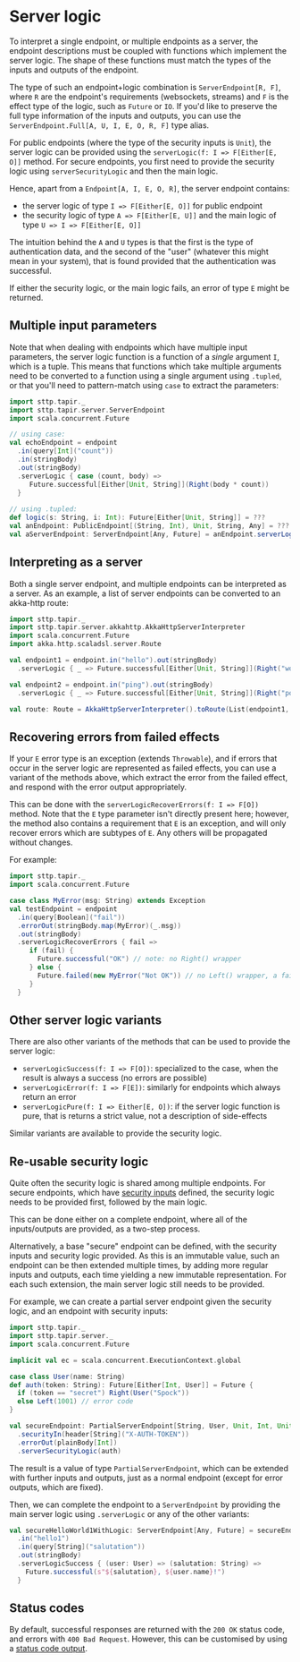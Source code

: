 # Server logic

To interpret a single endpoint, or multiple endpoints as a server, the endpoint descriptions must be coupled
with functions which implement the server logic. The shape of these functions must match the types of the inputs
and outputs of the endpoint.

The type of such an endpoint+logic combination is `ServerEndpoint[R, F]`, where `R` are the endpoint's requirements
(websockets, streams) and `F` is the effect type of the logic, such as `Future` or `IO`. If you'd like to preserve
the full type information of the inputs and outputs, you can use the `ServerEndpoint.Full[A, U, I, E, O, R, F]` type 
alias.

For public endpoints (where the type of the security inputs is `Unit`), the server logic can be provided using the
`serverLogic(f: I => F[Either[E, O]]` method. For secure endpoints, you first need to provide the security logic
using `serverSecurityLogic` and then the main logic.

Hence, apart from a `Endpoint[A, I, E, O, R]`, the server endpoint contains:

* the server logic of type `I => F[Either[E, O]]` for public endpoint
* the security logic of type `A => F[Either[E, U]]` and the main logic of type `U => I => F[Either[E, O]]`

The intuition behind the `A` and `U` types is that the first is the type of authentication data, and the second of the
"user" (whatever this might mean in your system), that is found provided that the authentication was successful.

If either the security logic, or the main logic fails, an error of type `E` might be returned.

## Multiple input parameters

Note that when dealing with endpoints which have multiple input parameters, the server logic function is a function
of a *single* argument `I`, which is a tuple. This means that functions which take multiple arguments need to be 
converted to a function using a single argument using `.tupled`, or that you'll need to pattern-match using `case` 
to extract the parameters:

```scala
import sttp.tapir._
import sttp.tapir.server.ServerEndpoint
import scala.concurrent.Future

// using case:
val echoEndpoint = endpoint
  .in(query[Int]("count"))
  .in(stringBody)
  .out(stringBody)
  .serverLogic { case (count, body) =>
     Future.successful[Either[Unit, String]](Right(body * count))
  }
  
// using .tupled:
def logic(s: String, i: Int): Future[Either[Unit, String]] = ???
val anEndpoint: PublicEndpoint[(String, Int), Unit, String, Any] = ???  
val aServerEndpoint: ServerEndpoint[Any, Future] = anEndpoint.serverLogic((logic _).tupled)
```

## Interpreting as a server

Both a single server endpoint, and multiple endpoints can be interpreted as a server. As an example, a list of server 
endpoints can be converted to an akka-http route:

```scala
import sttp.tapir._
import sttp.tapir.server.akkahttp.AkkaHttpServerInterpreter
import scala.concurrent.Future
import akka.http.scaladsl.server.Route

val endpoint1 = endpoint.in("hello").out(stringBody)
  .serverLogic { _ => Future.successful[Either[Unit, String]](Right("world")) }

val endpoint2 = endpoint.in("ping").out(stringBody)
  .serverLogic { _ => Future.successful[Either[Unit, String]](Right("pong")) }

val route: Route = AkkaHttpServerInterpreter().toRoute(List(endpoint1, endpoint2))
```

## Recovering errors from failed effects

If your `E` error type is an exception (extends `Throwable`), and if errors that occur in the server logic are 
represented as failed effects, you can use a variant of the methods above, which extract the error from the failed 
effect, and respond with the error output appropriately.

This can be done with the `serverLogicRecoverErrors(f: I => F[O])` method. Note that the `E` type parameter isn't
directly present here; however, the method also contains a requirement that `E` is an exception, and will only recover
errors which are subtypes of `E`. Any others will be propagated without changes.

For example:

```scala
import sttp.tapir._
import scala.concurrent.Future

case class MyError(msg: String) extends Exception
val testEndpoint = endpoint
  .in(query[Boolean]("fail"))
  .errorOut(stringBody.map(MyError)(_.msg))
  .out(stringBody)
  .serverLogicRecoverErrors { fail =>
     if (fail) {
       Future.successful("OK") // note: no Right() wrapper
     } else {
       Future.failed(new MyError("Not OK")) // no Left() wrapper, a failed future
     }
  }
```

## Other server logic variants

There are also other variants of the methods that can be used to provide the server logic:

* `serverLogicSuccess(f: I => F[O])`: specialized to the case, when the result is always a success (no errors are 
  possible)
* `serverLogicError(f: I => F[E])`: similarly for endpoints which always return an error
* `serverLogicPure(f: I => Either[E, O])`: if the server logic function is pure, that is returns a strict value, not
  a description of side-effects

Similar variants are available to provide the security logic. 

## Re-usable security logic

Quite often the security logic is shared among multiple endpoints. For secure endpoints, which have
[security inputs](../endpoint/security.md) defined, the security logic needs to be provided first, followed by the
main logic.

This can be done either on a complete endpoint, where all of the inputs/outputs are provided, as a two-step process.

Alternatively, a base "secure" endpoint can be defined, with the security inputs and security logic provided. As this
is an immutable value, such an endpoint can be then extended multiple times, by adding more regular inputs and outputs, 
each time yielding a new immutable representation. For each such extension, the main server logic still needs to be 
provided.

For example, we can create a partial server endpoint given the security logic, and an endpoint with security inputs:

```scala
import sttp.tapir._
import sttp.tapir.server._
import scala.concurrent.Future

implicit val ec = scala.concurrent.ExecutionContext.global

case class User(name: String)
def auth(token: String): Future[Either[Int, User]] = Future {
  if (token == "secret") Right(User("Spock"))
  else Left(1001) // error code
}

val secureEndpoint: PartialServerEndpoint[String, User, Unit, Int, Unit, Any, Future] = endpoint
  .securityIn(header[String]("X-AUTH-TOKEN"))
  .errorOut(plainBody[Int])
  .serverSecurityLogic(auth)
```

The result is a value of type `PartialServerEndpoint`, which can be extended with further inputs and outputs, just
as a normal endpoint (except for error outputs, which are fixed). 

Then, we can complete the endpoint to a `ServerEndpoint` by providing the main server logic using `.serverLogic` or
any of the other variants:

```scala
val secureHelloWorld1WithLogic: ServerEndpoint[Any, Future] = secureEndpoint.get
  .in("hello1")
  .in(query[String]("salutation"))
  .out(stringBody)
  .serverLogicSuccess { (user: User) => (salutation: String) =>
    Future.successful(s"${salutation}, ${user.name}!")
  }
```

## Status codes

By default, successful responses are returned with the `200 OK` status code, and errors with `400 Bad Request`. However,
this can be customised by using a [status code output](../endpoint/ios.md).
